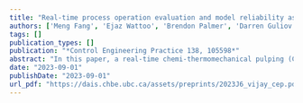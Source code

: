 ```yaml
---
title: "Real-time process operation evaluation and model reliability assessment for chemi-thermomechanical pulping process"
authors: ['Meng Fang', 'Ejaz Wattoo', 'Brendon Palmer', 'Darren Guliov', 'Paul Bicho', 'Yankai Cao', 'Vijay Kumar Pediredla', 'Bhushan Gopaluni']
tags: []
publication_types: []
publication: "*Control Engineering Practice 138, 105598*"
abstract: "In this paper, a real-time chemi-thermomechanical pulping (CTMP) process was investigated, where opportunities were explored to increase energy consumption efficiency with a guarantee of expected pulp properties as a priority. Due to the process instrumentation limitations, such as the lack of advanced regulatory controllers and optimization units, the advanced process controllers and real-time optimization strategies can hardly be implemented in the existing CTMP processes. Therefore, a novel visualization-based process evaluation methodology is proposed to aid the mill operators in making further decisions to improve the process operations. Additionally, to determine the desirable pulp properties for production, an inferential sensor model is developed that estimates the handsheet properties from pulp properties. Also, to assess the model prediction accuracy in real-time, a reliability index model is designed. The proposed methodologies have been validated on a practical CTMP process, and the results show the satisfactory performance of the system."
date: "2023-09-01"
publishDate: "2023-09-01"
url_pdf: "https://dais.chbe.ubc.ca/assets/preprints/2023J6_vijay_cep.pdf"
---
```

